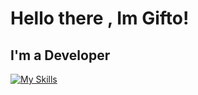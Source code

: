 <h1 align="left">Hello there , Im Gifto!</h1>
<h2> I'm a Developer </h2>


[![My Skills](https://skillicons.dev/icons?i=js,html,css,nodejs,react,laravel,mongodb,express,postman&theme=dark)](https://skillicons.dev)
